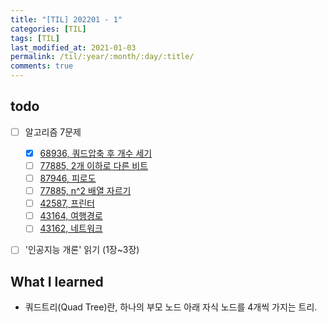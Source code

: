 ```yaml
---
title: "[TIL] 202201 - 1"
categories: [TIL]
tags: [TIL]
last_modified_at: 2021-01-03
permalink: /til/:year/:month/:day/:title/
comments: true
---
```


## todo

- [ ] 알고리즘 7문제

  - [x] [68936, 쿼드압축 후 개수 세기](https://programmers.co.kr/learn/courses/30/lessons/68936)
  - [ ] [77885, 2개 이하로 다른 비트](https://programmers.co.kr/learn/courses/30/lessons/77885)
  - [ ] [87946, 피로도](https://programmers.co.kr/learn/courses/30/lessons/87946)
  - [ ] [77885, n^2 배열 자르기](https://programmers.co.kr/learn/courses/30/lessons/87390)
  - [ ] [42587, 프린터](https://programmers.co.kr/learn/courses/30/lessons/42587)
  - [ ] [43164, 여행경로](https://programmers.co.kr/learn/courses/30/lessons/43164)
  - [ ] [43162, 네트워크](https://programmers.co.kr/learn/courses/30/lessons/43162)

- [ ] '인공지능 개론' 읽기 (1장~3장)

## What I learned

- 쿼드트리(Quad Tree)란, 하나의 부모 노드 아래 자식 노드를 4개씩 가지는 트리.
